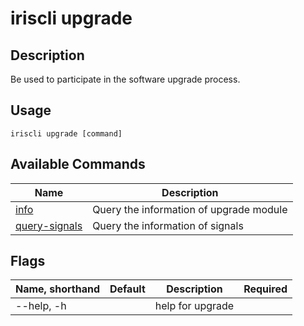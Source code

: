 # iriscli upgrade

## Description

Be used to participate in the software upgrade process.

## Usage

```shell
iriscli upgrade [command]
```

## Available Commands

| Name          | Description                           |
| ------------- | ------------------------------------- |
| [info](info.md)                   | Query the information of upgrade module |
|[query-signals](query-signals.md)|Query the information of signals     |

## Flags

| Name, shorthand | Default | Description      | Required |
| --------------- | ------- | ---------------- | -------- |
| --help, -h      |         | help for upgrade |          |
